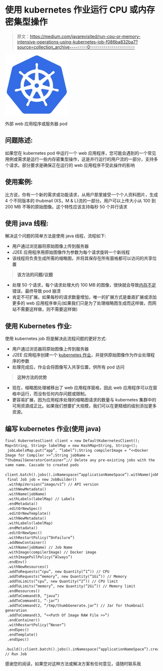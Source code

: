 # 使用 kubernetes 作业运行 CPU 或内存密集型操作

> 原文：<https://medium.com/javarevisited/run-cpu-or-memory-intensive-operations-using-kubernetes-job-f086ba832ba7?source=collection_archive---------0----------------------->

![](img/379f48661f7a883a83c651861018bc5f.png)

外部 web 应用程序或服务器 pod

## 问题陈述:

如果您在 kubernetes pod 中运行一个 web 应用程序，您可能会遇到的一个常见用例或需求是运行一些内存密集型操作，这是并行运行的用户流的一部分，支持多个请求。部分要求是确保正在运行的 web 应用程序不受此操作的影响

## 使用案例:

比方说，你有一个新的需求或功能请求，从用户那里接受一个个人资料图片，生成 4 个不同版本的 thubmail (XS，M & L)流的一部分。用户可以上传大小从 100 到 200 MB 不等的原始图像。这个特性应该支持每秒 50 个并行请求

## 使用 java 线程:

解决这个问题的简单方法是使用 java 线程，流程如下:

*   用户通过浏览器将原始图像上传到服务器
*   J2EE 应用程序用原始图像作为参数为每个请求旋转一个新线程
*   该线程将负责生成所需的缩略图，并将其保存在所有窗格都可以访问的共享位置

> **该方法的问题/议题**

*   处理 50 个请求，每个请求处理大约 100 MB 的图像，很快就会导致[内存不足](http://javarevisited.blogspot.sg/2011/09/javalangoutofmemoryerror-permgen-space.html#axzz5DmwFLA1K)错误，最终导致 pod 崩溃
*   肯定不可扩展。如果每秒的请求数量增加，唯一的扩展方式是垂直扩展或添加更多的 web 应用程序单元(如果我们只是为了处理缩略图生成而这样做，而网站不需要这样做，则不需要这样做)

## 使用 Kubernetes 作业:

使用 kubernetes job 将是解决此流程问题的更好方式:

*   用户通过浏览器将原始图像上传到服务器
*   J2EE 应用程序创建一个 [kubernetes 作业](https://javarevisited.blogspot.com/2019/01/top-5-free-kubernetes-courses-for-DevOps-Engineer.html)，并提供原始图像作为作业处理程序的参数
*   处理完成后，作业会将图像写入共享位置，供所有 pod 访问

> **这种方法的优势**

*   现在，缩略图处理被移出了 web 应用程序窗格，因此 web 应用程序可以在窗格中运行，而没有任何内存问题或限制。
*   更容易扩展，因为应用程序处理的缩略图请求的数量与 kubernetes 集群中的可用资源成正比。如果我们想要扩大规模，我们可以在更精细的级别添加更多资源。

## 编写 kubernetes 作业(使用 java)

```
final KubernetesClient client = new DefaultKubernetesClient();
Map<String, String> labelMap = new HashMap<String, String>();
 jobLabelsMap.put(“app”, “label”);String compilerImage = “<<Docker Image for Compiler >>”;String jobName = “thubmailGeneratorContainer”;// Delete any pre-existing jobs with the same name. Cascade to created pods
 client.batch().jobs().inNamespace(“applicationNameSpace”).withName(jobName).cascading(true).delete();
 final Job job = new JobBuilder()
 .withApiVersion(“image/v1”) // API version
 .withNewMetadata()
 .withName(jobName)
 .withLabels(labelMap) // Labels
 .endMetadata()
 .editOrNewSpec()
 .editOrNewTemplate()
 .withNewMetadata()
 .withLabels(labelMap)
 .endMetadata()
 .editOrNewSpec()
 .withRestartPolicy(“OnFailure”)
 .addNewContainer()
 .withName(jobName) // Job Name
 .withImage(compilerImage) // Docker image
 .withImagePullPolicy(“Always”)
 .endEnv()
 .withNewResources()
 .addToRequests(“cpu”, new Quantity(“1”)) // CPU
 .addToRequests(“memory”, new Quantity(“1Gi”)) // Memory
 .addToLimits(“cpu”, new Quantity(“2”)) // CPU limit
 .addToLimits(“memory”, new Quantity(“2Gi”)) // Memory limit
 .endResources()
 .addToCommand(0, “java”)
 .addToCommand(1, “-jar”)
 .addToCommand(2, “/tmp/thumbGenerate.jar”) // Jar for thumbnail generation
 .addToCommand(3, “<<Path Of Image RAW File >>”)
 .endContainer()
 .withRestartPolicy(“Never”)
 .endSpec()
 .endTemplate()
 .endSpec()
 .build();client.batch().jobs().inNamespace(“applicationNameSpace”).create(job); // Run Job
```

感谢您的阅读，如果您对这种方法或解决方案有任何意见，请随时联系我